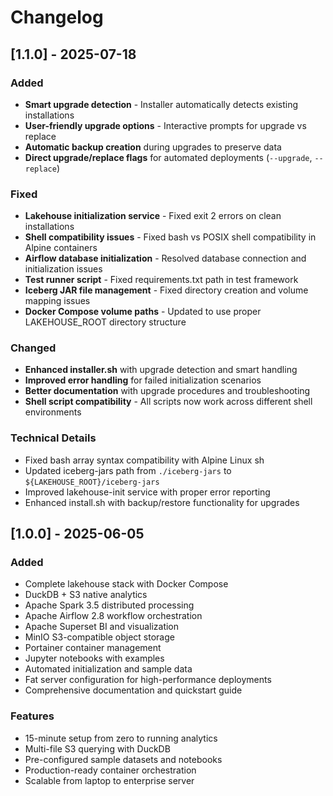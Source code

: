 # Changelog

## [1.1.0] - 2025-07-18

### Added
- **Smart upgrade detection** - Installer automatically detects existing installations
- **User-friendly upgrade options** - Interactive prompts for upgrade vs replace
- **Automatic backup creation** during upgrades to preserve data
- **Direct upgrade/replace flags** for automated deployments (`--upgrade`, `--replace`)

### Fixed
- **Lakehouse initialization service** - Fixed exit 2 errors on clean installations
- **Shell compatibility issues** - Fixed bash vs POSIX shell compatibility in Alpine containers
- **Airflow database initialization** - Resolved database connection and initialization issues
- **Test runner script** - Fixed requirements.txt path in test framework
- **Iceberg JAR file management** - Fixed directory creation and volume mapping issues
- **Docker Compose volume paths** - Updated to use proper LAKEHOUSE_ROOT directory structure

### Changed
- **Enhanced installer.sh** with upgrade detection and smart handling
- **Improved error handling** for failed initialization scenarios
- **Better documentation** with upgrade procedures and troubleshooting
- **Shell script compatibility** - All scripts now work across different shell environments

### Technical Details
- Fixed bash array syntax compatibility with Alpine Linux sh
- Updated iceberg-jars path from `./iceberg-jars` to `${LAKEHOUSE_ROOT}/iceberg-jars`
- Improved lakehouse-init service with proper error reporting
- Enhanced install.sh with backup/restore functionality for upgrades

## [1.0.0] - 2025-06-05

### Added
- Complete lakehouse stack with Docker Compose
- DuckDB + S3 native analytics
- Apache Spark 3.5 distributed processing
- Apache Airflow 2.8 workflow orchestration
- Apache Superset BI and visualization
- MinIO S3-compatible object storage
- Portainer container management
- Jupyter notebooks with examples
- Automated initialization and sample data
- Fat server configuration for high-performance deployments
- Comprehensive documentation and quickstart guide

### Features
- 15-minute setup from zero to running analytics
- Multi-file S3 querying with DuckDB
- Pre-configured sample datasets and notebooks
- Production-ready container orchestration
- Scalable from laptop to enterprise server
